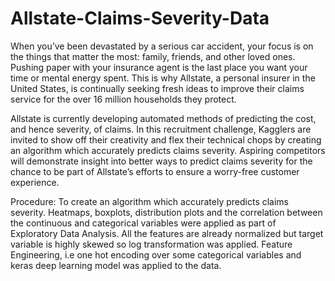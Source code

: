 # Allstate-Claims-Severity-Data




When you’ve been devastated by a serious car accident, your focus is on the things that matter the most: family, friends, and other loved ones. Pushing paper with your insurance agent is the last place you want your time or mental energy spent. This is why Allstate, a personal insurer in the United States, is continually seeking fresh ideas to improve their claims service for the over 16 million households they protect.



Allstate is currently developing automated methods of predicting the cost, and hence severity, of claims. In this recruitment challenge, Kagglers are invited to show off their creativity and flex their technical chops by creating an algorithm which accurately predicts claims severity. Aspiring competitors will demonstrate insight into better ways to predict claims severity for the chance to be part of Allstate’s efforts to ensure a worry-free customer experience.

Procedure: To create an algorithm which accurately predicts claims severity.
Heatmaps, boxplots,  distribution plots and the correlation between the continuous and categorical variables were applied as part of Exploratory Data Analysis.
 All the features are already normalized but target variable is highly skewed so log transformation was applied.
Feature Engineering, i.e one hot encoding over some categorical variables and keras deep learning model was applied to the data.
